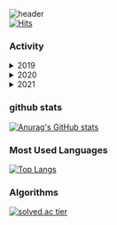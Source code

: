 ![header](https://capsule-render.vercel.app/api?type=waving&color=auto&height=250&section=header&text=KyungSub%20Shin&fontSize=70&fontAlign=50&fontAlignY=40)
<br>
[![Hits](https://hits.seeyoufarm.com/api/count/incr/badge.svg?url=https%3A%2F%2Fgithub.com%2Fkyungsub1996&count_bg=%233D73C8&title_bg=%23555555&icon=&icon_color=%23E7E7E7&title=VISIT&edge_flat=false)](https://hits.seeyoufarm.com)
### Activity
<details>
<summary>2019</summary>
<div markdown="1">
  
#### Project
<ul>
    <li><a href="https://github.com/kyungsubbb/Rentroom">Rentroom (2019. 07 ~ 2019. 09) </a></li> 
    <li><a href="https://github.com/kyungsubbb/DankookWorld">Dankook World (2019. 09 ~ 2019. 12) </a></li>
</ul>

#### Study

<ul>
  <li><a href="https://www.likelion.net/">LikeLion 7th (2019. 03 ~ 2019. 12)</a></li>
   
</ul>
</div>
</details>

<details>
<summary>2020</summary>
<div markdown="1">   
  
#### Project
<ul>
    <li><a href="https://github.com/kyungsubbb/congestion_detect">Congestion Detection Module (2020. 03 ~ 2020. 07)</a></li>
    <li><a href="https://github.com/kyungsubbb/Ta-Yo-1">라즈베리파이를 이용한 자율 주행 교육용 키트 개발 (2020. 03 ~ 2020. 12) </a></li>
</ul>

#### Study
<ul>
  
</ul>

</div>
</details>

<details>
<summary>2021</summary>
<div markdown="1">    
  
#### Project
<ul>
    
</ul>

#### Study
<ul>
  <li><a href="https://www.ssafy.com/ksp/jsp/swp/swpMain.jsp">SAMSUNG SW Academy for Youth 5th (2021. 01 ~ )</a></li>
  
</ul>
</div>
</details>

### github stats
[![Anurag's GitHub stats](https://github-readme-stats.vercel.app/api?username=kyungsubbb)](https://github.com/kyungsubbb/github-readme-stats)

### Most Used Languages
[![Top Langs](https://github-readme-stats.vercel.app/api/top-langs/?username=kyungsubbb&layout=compact)](https://github.com/kyungsubbb/github-readme-stats)

### Algorithms
[![solved.ac tier](http://mazassumnida.wtf/api/generate_badge?boj=kyungsub1996)](https://solved.ac/kyungsub1996)




